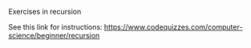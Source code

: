 Exercises in recursion

See this link for instructions:
https://www.codequizzes.com/computer-science/beginner/recursion
